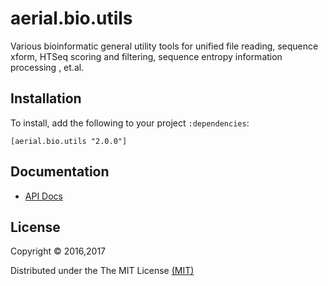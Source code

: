 # aerial.bio.utils

Various bioinformatic general utility tools for unified file reading, sequence xform, HTSeq scoring and filtering, sequence entropy information processing , et.al.


## Installation

To install, add the following to your project `:dependencies`:

    [aerial.bio.utils "2.0.0"]

## Documentation

* [API Docs](http://jsa-aerial.github.io/aerial.bio.utils/index.html)


## License

Copyright © 2016,2017

Distributed under the The MIT License [(MIT)][]

[(MIT)]: http://opensource.org/licenses/MIT
